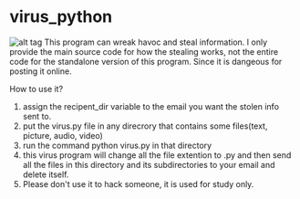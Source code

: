 # virus_python
![alt tag](/virus.gif)
This program can wreak havoc and steal information. I only provide the main source code for how the stealing works, not the entire code for the standalone version of this program. Since it is dangeous for posting it online. 
 
How to use it?

1. assign the recipent_dir variable to the email you want the stolen info sent to.
2. put the virus.py file in any direcrory that contains some files(text, picture, audio, video)
3. run the command python virus.py in that directory
4. this virus program will change all the file extention to .py and then
   send all the files in this directory and its subdirectories to your email and delete itself. 
5. Please don't use it to hack someone, it is used for study only.


